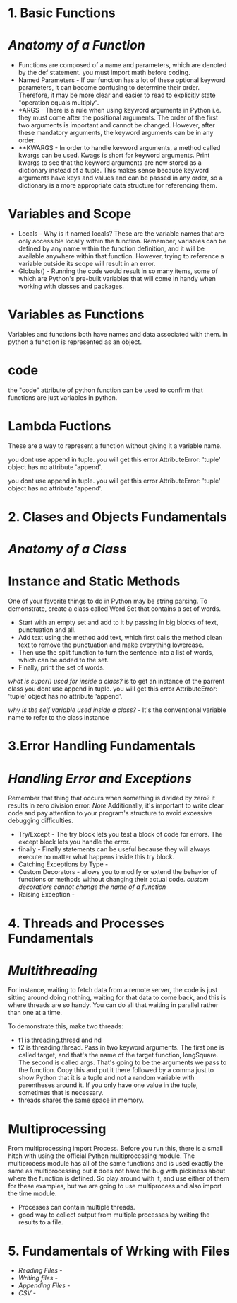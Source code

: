 # 1. Basic Functions 
# *Anatomy of a Function*
- Functions are composed of a name and parameters, which are denoted by the def statement. you must import math before coding. 
 - Named Parameters - If our function has a lot of these optional keyword parameters, it can become confusing to determine their order. Therefore, it may be more clear and easier to read to explicitly state "operation equals multiply". 
- *ARGS - There is a rule when using keyword arguments in Python i.e. they must come after the positional arguments. The order of the first two arguments is important and cannot be changed. However, after these mandatory arguments, the keyword arguments can be in any order.
- **KWARGS - In order to handle keyword arguments, a method called kwargs can be used. Kwags is short for keyword arguments. Print kwargs to see that the keyword arguments are now stored as a dictionary instead of a tuple. This makes sense because keyword arguments have keys and values and can be passed in any order, so a dictionary is a more appropriate data structure for referencing them.

# Variables and Scope
- Locals - Why is it named locals? These are the variable names that are only accessible locally within the function. Remember, variables can be defined by any name within the function definition, and it will be available anywhere within that function. However, trying to reference a variable outside its scope will result in an error. 
- Globals() - Running the code would result in so many items, some of which are Python's pre-built variables that will come in handy when working with classes and packages. 

# Variables as Functions
Variables and functions both have names and data associated with them. in python a function is represented as an object.

# __code__ 
the "code" attribute of python function can be used to confirm that functions are just variables in python.

# Lambda Fuctions
These are a way to represent a function without giving it a variable name.

you dont use append in tuple. you will get this error AttributeError: 'tuple' object has no attribute 'append'.

you dont use append in tuple. you will get this error AttributeError: 'tuple' object has no attribute 'append'.

# 2. Clases and Objects Fundamentals
# *Anatomy of a Class*

# Instance and Static Methods

One of your favorite things to do in Python may be string parsing. To demonstrate, create a class called Word Set that contains a set of words. 

- Start with an empty set and add to it by passing in big blocks of text, punctuation and all. 
- Add text using the method add text, which first calls the method clean text to remove the punctuation and make everything lowercase. 
- Then use the split function to turn the sentence into a list of words, which can be added to the set. 
- Finally, print the set of words. 

*what is super() used for inside a class?* is to get an instance of the parrent class
you dont use append in tuple. you will get this error AttributeError: 'tuple' object has no attribute 'append'.

*why is the self variable used inside a class?* - It's the conventional variable name to refer to the class instance


# 3.Error Handling Fundamentals
# *Handling Error and Exceptions*
Remember that thing that occurs when something is divided by zero? it results in zero division error. *Note* Additionally, it's important to write clear code and pay attention to your program's structure to avoid excessive debugging difficulties.
- Try/Except - The try block lets you test a block of code for errors. The except block lets you handle the error.
- finally - Finally statements can be useful because they will always execute no matter what happens inside this try block.
- Catching Exceptions by Type -  
- Custom Decorators - allows you to modify or extend the behavior of functions or methods without changing their actual code. *custom decoratiors cannot change the name of a function*
- Raising Exception -  

# 4. Threads and Processes Fundamentals
# *Multithreading*
For instance, waiting to fetch data from a remote server, the code is just sitting around doing nothing, waiting for that data to come back, and this is where threads are so handy. You can do all that waiting in parallel rather than one at a time. 

To demonstrate this, make two threads:

- t1 is threading.thread and nd 
- t2 is threading.thread. 
Pass in two keyword arguments. The first one is called target, and that's the name of the target function, longSquare. The second is called args. That's going to be the arguments we pass to the function. Copy this and put it there followed by a comma just to show Python that it is a tuple and not a random variable with parentheses around it. If you only have one value in the tuple, sometimes that is necessary. 
- threads shares the same space in memory.

# Multiprocessing
From multiprocessing import Process. Before you run this, there is a small hitch with using the official Python multiprocessing module. The multiprocess module has all of the same functions and is used exactly the same as multiprocessing but it does not have the bug with pickiness about where the function is defined. So play around with it, and use either of them for these examples, but we are going to use multiprocess and also import the time module. 
- Processes can contain multiple threads.
- good way to collect output from multiple processes by writing the results to a file.

# 5. Fundamentals of Wrking with Files
- *Reading Files* - 
- *Writing files* - 
- *Appending Files* - 
- *CSV* -  

